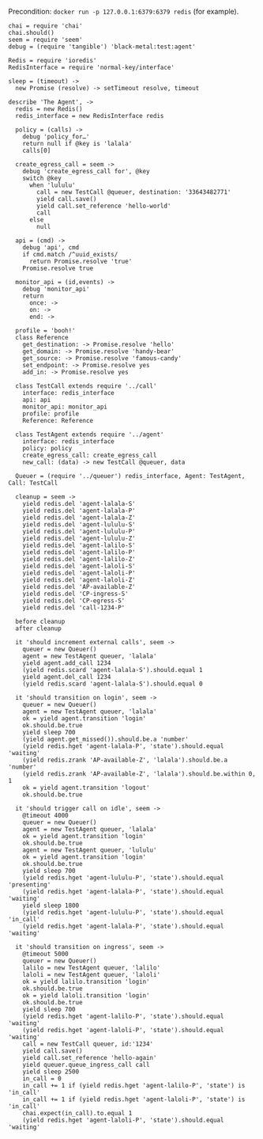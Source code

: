 Precondition: `docker run -p 127.0.0.1:6379:6379 redis` (for example).

    chai = require 'chai'
    chai.should()
    seem = require 'seem'
    debug = (require 'tangible') 'black-metal:test:agent'

    Redis = require 'ioredis'
    RedisInterface = require 'normal-key/interface'

    sleep = (timeout) ->
      new Promise (resolve) -> setTimeout resolve, timeout

    describe 'The Agent', ->
      redis = new Redis()
      redis_interface = new RedisInterface redis

      policy = (calls) ->
        debug 'policy_for…'
        return null if @key is 'lalala'
        calls[0]

      create_egress_call = seem ->
        debug 'create_egress_call for', @key
        switch @key
          when 'lululu'
            call = new TestCall @queuer, destination: '33643482771'
            yield call.save()
            yield call.set_reference 'hello-world'
            call
          else
            null

      api = (cmd) ->
        debug 'api', cmd
        if cmd.match /^uuid_exists/
          return Promise.resolve 'true'
        Promise.resolve true

      monitor_api = (id,events) ->
        debug 'monitor_api'
        return
          once: ->
          on: ->
          end: ->

      profile = 'booh!'
      class Reference
        get_destination: -> Promise.resolve 'hello'
        get_domain: -> Promise.resolve 'handy-bear'
        get_source: -> Promise.resolve 'famous-candy'
        set_endpoint: -> Promise.resolve yes
        add_in: -> Promise.resolve yes

      class TestCall extends require '../call'
        interface: redis_interface
        api: api
        monitor_api: monitor_api
        profile: profile
        Reference: Reference

      class TestAgent extends require '../agent'
        interface: redis_interface
        policy: policy
        create_egress_call: create_egress_call
        new_call: (data) -> new TestCall @queuer, data

      Queuer = (require '../queuer') redis_interface, Agent: TestAgent, Call: TestCall

      cleanup = seem ->
        yield redis.del 'agent-lalala-S'
        yield redis.del 'agent-lalala-P'
        yield redis.del 'agent-lalala-Z'
        yield redis.del 'agent-lululu-S'
        yield redis.del 'agent-lululu-P'
        yield redis.del 'agent-lululu-Z'
        yield redis.del 'agent-lalilo-S'
        yield redis.del 'agent-lalilo-P'
        yield redis.del 'agent-lalilo-Z'
        yield redis.del 'agent-laloli-S'
        yield redis.del 'agent-laloli-P'
        yield redis.del 'agent-laloli-Z'
        yield redis.del 'AP-available-Z'
        yield redis.del 'CP-ingress-S'
        yield redis.del 'CP-egress-S'
        yield redis.del 'call-1234-P'

      before cleanup
      after cleanup

      it 'should increment external calls', seem ->
        queuer = new Queuer()
        agent = new TestAgent queuer, 'lalala'
        yield agent.add_call 1234
        (yield redis.scard 'agent-lalala-S').should.equal 1
        yield agent.del_call 1234
        (yield redis.scard 'agent-lalala-S').should.equal 0

      it 'should transition on login', seem ->
        queuer = new Queuer()
        agent = new TestAgent queuer, 'lalala'
        ok = yield agent.transition 'login'
        ok.should.be.true
        yield sleep 700
        (yield agent.get_missed()).should.be.a 'number'
        (yield redis.hget 'agent-lalala-P', 'state').should.equal 'waiting'
        (yield redis.zrank 'AP-available-Z', 'lalala').should.be.a 'number'
        (yield redis.zrank 'AP-available-Z', 'lalala').should.be.within 0, 1
        ok = yield agent.transition 'logout'
        ok.should.be.true

      it 'should trigger call on idle', seem ->
        @timeout 4000
        queuer = new Queuer()
        agent = new TestAgent queuer, 'lalala'
        ok = yield agent.transition 'login'
        ok.should.be.true
        agent = new TestAgent queuer, 'lululu'
        ok = yield agent.transition 'login'
        ok.should.be.true
        yield sleep 700
        (yield redis.hget 'agent-lululu-P', 'state').should.equal 'presenting'
        (yield redis.hget 'agent-lalala-P', 'state').should.equal 'waiting'
        yield sleep 1800
        (yield redis.hget 'agent-lululu-P', 'state').should.equal 'in_call'
        (yield redis.hget 'agent-lalala-P', 'state').should.equal 'waiting'

      it 'should transition on ingress', seem ->
        @timeout 5000
        queuer = new Queuer()
        lalilo = new TestAgent queuer, 'lalilo'
        laloli = new TestAgent queuer, 'laloli'
        ok = yield lalilo.transition 'login'
        ok.should.be.true
        ok = yield laloli.transition 'login'
        ok.should.be.true
        yield sleep 700
        (yield redis.hget 'agent-lalilo-P', 'state').should.equal 'waiting'
        (yield redis.hget 'agent-laloli-P', 'state').should.equal 'waiting'
        call = new TestCall queuer, id:'1234'
        yield call.save()
        yield call.set_reference 'hello-again'
        yield queuer.queue_ingress_call call
        yield sleep 2500
        in_call = 0
        in_call += 1 if (yield redis.hget 'agent-lalilo-P', 'state') is 'in_call'
        in_call += 1 if (yield redis.hget 'agent-laloli-P', 'state') is 'in_call'
        chai.expect(in_call).to.equal 1
        (yield redis.hget 'agent-laloli-P', 'state').should.equal 'waiting'
